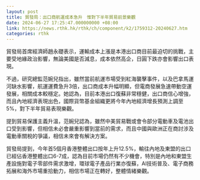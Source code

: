 ```yaml
---
layout: post
title: 貿發局：出口商航運成本急升　惟對下半年貿易前景樂觀
date: 2024-06-27 17:25:47.000000000 +08:00
link: https://news.rthk.hk/rthk/ch/component/k2/1759312-20240627.htm
categories: rthk
---
```


貿發局首席經濟師趙永礎表示，運輸成本上漲是本港出口商目前最迫切的挑戰，主要受地緣政治影響，無論美國是否減息，成本依然高企，日圓下跌亦會影響出口表現。

不過，研究總監范婉兒指出，雖然當前航運市場受到紅海襲擊事件，以及巴拿馬運河缺水影響，航運運費急升3倍，出口商成本升幅明顯，但電商發展急速帶動空運發展，相關成本較穩定。她認為，目前本港出口復蘇非常穩健，出口商信心增強，而且內地經濟表現出色，國際貨幣基金組織更將今年內地經濟增長預測上調至5%，對下半年貿易表現樂觀。

提到貿易保護主義升溫，范婉兒認為，雖然中美貿易戰或會令部分電動車及電池出口受到影響，但相信未必會嚴重影響到當前的需求，而且中國與歐洲正在商討涉及電動車關稅的爭議，相信未來會有解決方案。

貿發局提到，今年首5個月香港整體出口按年上升12.5%，輸往內地及東盟的出口已經佔香港整體出口6-7成，認為目前市場仍然有不少機會，特別是內地和東盟生產設施對電子零部件需求激增，環球電子產品行業亦復蘇，AI技術普及、電子商務拓展和海外市場重拾動力，相信市場正在轉好，整體情緒樂觀。
